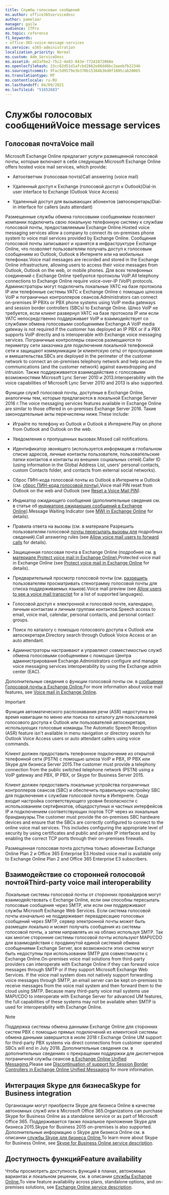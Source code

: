 ```yaml
---
title: Службы голосовых сообщений
ms.author: office365servicedesc
author: pamelaar
manager: gailw
audience: ITPro
ms.topic: reference
f1_keywords:
- office-365-voice-message-services
ms.service: o365-administration
localization_priority: Normal
ms.custom: Adm_ServiceDesc
ms.assetid: a02af6e2-75c2-4e83-843e-77241072068e
ms.openlocfilehash: 23cc82d51d1afcbd2662e86dd6bc2aeebfb22346
ms.sourcegitcommit: 9fac5d9579e3b370b15384b36d0f1805cab20065
ms.translationtype: MT
ms.contentlocale: ru-RU
ms.lasthandoff: 04/09/2021
ms.locfileid: "51652683"
---
```

# <a name="voice-message-services"></a><span data-ttu-id="0d1da-102">Службы голосовых сообщений</span><span class="sxs-lookup"><span data-stu-id="0d1da-102">Voice message services</span></span>

## <a name="voice-mail"></a><span data-ttu-id="0d1da-103">Голосовая почта</span><span class="sxs-lookup"><span data-stu-id="0d1da-103">Voice mail</span></span>

<span data-ttu-id="0d1da-104">Microsoft Exchange Online предлагает услуги размещенной голосовой почты, которые включают в себя следующее.</span><span class="sxs-lookup"><span data-stu-id="0d1da-104">Microsoft Exchange Online offers hosted voice mail services, which provide:</span></span>
  
- <span data-ttu-id="0d1da-105">Автоответчик (голосовая почта)</span><span class="sxs-lookup"><span data-stu-id="0d1da-105">Call answering (voice mail)</span></span>
    
- <span data-ttu-id="0d1da-106">Удаленный доступ к Exchange (голосовой доступ к Outlook)</span><span class="sxs-lookup"><span data-stu-id="0d1da-106">Dial-in user interface to Exchange (Outlook Voice Access)</span></span>
    
- <span data-ttu-id="0d1da-107">Удаленный доступ для вызывающих абонентов (автосекретарь)</span><span class="sxs-lookup"><span data-stu-id="0d1da-107">Dial-in interface for callers (auto attendant)</span></span>
    
<span data-ttu-id="0d1da-108">Размещенные службы обмена голосовыми сообщениями позволяют компании подключить свою локальную телефонную систему к службам голосовой почты, предоставляемым Exchange Online.</span><span class="sxs-lookup"><span data-stu-id="0d1da-108">Hosted voice messaging services allow a company to connect its on-premises phone system to voice mail services provided by Exchange Online.</span></span> <span data-ttu-id="0d1da-109">Сообщения голосовой почты записывают и хранятся в инфраструктуре Exchange Online, что позволяет пользователям получать доступ к голосовым сообщениям из Outlook, Outlook в Интернете или на мобильных телефонах.</span><span class="sxs-lookup"><span data-stu-id="0d1da-109">Voice mail messages are recorded and stored in the Exchange Online infrastructure, allowing users to access their voice messages from Outlook, Outlook on the web, or mobile phones.</span></span> <span data-ttu-id="0d1da-110">Для всех телефонных соединений с Exchange Online требуются протоколы VoIP.</span><span class="sxs-lookup"><span data-stu-id="0d1da-110">All telephony connections to Exchange Online require voice-over-IP (VoIP) protocols.</span></span> <span data-ttu-id="0d1da-111">Администраторы могут подключить локальные УАТС на базе протокола IP или телефонные системы УАТС к Exchange Online с помощью шлюзов VoIP и пограничных контроллеров сеансов.</span><span class="sxs-lookup"><span data-stu-id="0d1da-111">Administrators can connect on-premises IP PBXs or PBX phone systems using VoIP media gateways and session border controllers (SBCs) to Exchange Online.</span></span> <span data-ttu-id="0d1da-112">Шлюз VoIP не требуется, если клиент развернул УАТС на базе протокола IP или если УАТС непосредственно поддерживает VoIP и взаимодействует со службами обмена голосовыми сообщениями Exchange.</span><span class="sxs-lookup"><span data-stu-id="0d1da-112">A VoIP media gateway is not required if the customer has deployed an IP PBX or if a PBX supports VoIP directly and is interoperable with Exchange voice messaging services.</span></span> <span data-ttu-id="0d1da-113">Пограничные контроллеры сеансов размещаются по периметру сети заказчика для подключения локальной телефонной сети и защищают коммуникации (и клиентскую сеть) от прослушивания и вмешательства.</span><span class="sxs-lookup"><span data-stu-id="0d1da-113">SBCs are deployed in the perimeter of the customer network to connect an on-premises telephony network and help secure the communications (and the customer network) against eavesdropping and intrusion.</span></span> <span data-ttu-id="0d1da-114">Также поддерживается взаимодействие с голосовыми возможностями Microsoft Lync Server 2010 и 2013.</span><span class="sxs-lookup"><span data-stu-id="0d1da-114">Interoperability with the voice capabilities of Microsoft Lync Server 2010 and 2013 is also supported.</span></span>
  
<span data-ttu-id="0d1da-115">Функции служб голосовой почты, доступные в Exchange Online, аналогичны тем, которые предлагаются в локальной Exchange Server 2016 г.</span><span class="sxs-lookup"><span data-stu-id="0d1da-115">The voice messaging services features available in Exchange Online are similar to those offered in on-premises Exchange Server 2016.</span></span> <span data-ttu-id="0d1da-116">Такие законодательные акты перечислены ниже.</span><span class="sxs-lookup"><span data-stu-id="0d1da-116">These include:</span></span>
  
- <span data-ttu-id="0d1da-117">Играйте по телефону из Outlook и Outlook в Интернете.</span><span class="sxs-lookup"><span data-stu-id="0d1da-117">Play on phone from Outlook and Outlook on the web.</span></span>
    
- <span data-ttu-id="0d1da-118">Уведомления о пропущенных вызовах.</span><span class="sxs-lookup"><span data-stu-id="0d1da-118">Missed call notifications.</span></span>
    
- <span data-ttu-id="0d1da-119">Идентификатор звонящего (используется информация в глобальном списке адресов, личные контакты пользователя, пользовательские папки контактов и контакты из внешних социальных сетей).</span><span class="sxs-lookup"><span data-stu-id="0d1da-119">Caller ID (using information in the Global Address List, users' personal contacts, custom Contacts folder, and contacts from external social networks).</span></span>
    
- <span data-ttu-id="0d1da-120">Сброс ПИН-кода голосовой почты из Outlook в Интернете и Outlook (см. [сброс ПИН-кода голосовой почты).](/exchange/voice-mail-unified-messaging/set-outlook-voice-access-pin-security/reset-a-voice-mail-pin)</span><span class="sxs-lookup"><span data-stu-id="0d1da-120">Voice mail PIN reset from Outlook on the web and Outlook (see [Reset a Voice Mail PIN](/exchange/voice-mail-unified-messaging/set-outlook-voice-access-pin-security/reset-a-voice-mail-pin)).</span></span>
    
- <span data-ttu-id="0d1da-121">Индикатор ожидающего сообщения (дополнительные сведения см. в статье об [индикаторе ожидающих сообщений в Exchange Online](/exchange/voice-mail-unified-messaging/set-up-client-voice-mail-features/mwi-in-exchange-online)).</span><span class="sxs-lookup"><span data-stu-id="0d1da-121">Message Waiting Indicator (see [MWI in Exchange Online](/exchange/voice-mail-unified-messaging/set-up-client-voice-mail-features/mwi-in-exchange-online) for details).</span></span> 
    
- <span data-ttu-id="0d1da-122">Правила ответа на вызовы (см. в материале Разрешить пользователям голосовой [почты пересылать вызовы для](/exchange/voice-mail-unified-messaging/set-up-client-voice-mail-features/allow-voice-mail-users-to-forward-calls) подробных сведений).</span><span class="sxs-lookup"><span data-stu-id="0d1da-122">Call answering rules (see [Allow voice mail users to forward calls](/exchange/voice-mail-unified-messaging/set-up-client-voice-mail-features/allow-voice-mail-users-to-forward-calls) for details).</span></span>
    
- <span data-ttu-id="0d1da-123">Защищенная голосовая почта в Exchange Online (подробнее см. [в материале Protect voice mail in Exchange Online).](/exchange/voice-mail-unified-messaging/set-up-client-voice-mail-features/protect-voice-mail)</span><span class="sxs-lookup"><span data-stu-id="0d1da-123">Protected voice mail in Exchange Online (see [Protect voice mail in Exchange Online](/exchange/voice-mail-unified-messaging/set-up-client-voice-mail-features/protect-voice-mail) for details).</span></span>
    
- <span data-ttu-id="0d1da-124">Предварительный просмотр голосовой почты (см. [разрешить](/exchange/voice-mail-unified-messaging/set-up-client-voice-mail-features/allow-users-to-see-a-voice-mail-transcript) пользователям просматривать стенограмму голосовой почты для списка поддерживаемых языков).</span><span class="sxs-lookup"><span data-stu-id="0d1da-124">Voice mail preview (see [Allow users to see a voice mail transcript](/exchange/voice-mail-unified-messaging/set-up-client-voice-mail-features/allow-users-to-see-a-voice-mail-transcript) for a list of supported languages).</span></span>
    
- <span data-ttu-id="0d1da-125">Голосовой доступ к электронной и голосовой почте, календарю, личным контактам и личным группам контактов.</span><span class="sxs-lookup"><span data-stu-id="0d1da-125">Speech access to email, voice mail, calendar, personal contacts, and personal contact groups.</span></span>
    
- <span data-ttu-id="0d1da-126">Поиск по каталогу с помощью голосового доступа к Outlook или автосекретаря.</span><span class="sxs-lookup"><span data-stu-id="0d1da-126">Directory search through Outlook Voice Access or an auto attendant.</span></span>
    
- <span data-ttu-id="0d1da-127">Администраторы настраивают и управляют совместимостью служб обмена голосовыми сообщениями с помощью Центра администрирования Exchange.</span><span class="sxs-lookup"><span data-stu-id="0d1da-127">Administrators configure and manage voice messaging services interoperability by using the Exchange admin center (EAC).</span></span>
    
<span data-ttu-id="0d1da-128">Дополнительные сведения о функции голосовой почты см. в [сообщении Голосовой почты в Exchange Online.](/exchange/voice-mail-unified-messaging/voice-mail-unified-messaging)</span><span class="sxs-lookup"><span data-stu-id="0d1da-128">For more information about voice mail features, see [Voice mail in Exchange Online](/exchange/voice-mail-unified-messaging/voice-mail-unified-messaging).</span></span>
  
> [!IMPORTANT]
> <span data-ttu-id="0d1da-129">Функция автоматического распознавания речи (ASR) недоступна во время навигации по меню или поиска по каталогу для пользователей голосового доступа к Outlook или пользователей автосекретаря, использующих голосовые команды.</span><span class="sxs-lookup"><span data-stu-id="0d1da-129">The Automatic Speech Recognition (ASR) feature isn't available in menu navigation or directory search for Outlook Voice Access users or auto attendant callers using voice commands.</span></span> 
>
> <span data-ttu-id="0d1da-130">Клиент должен предоставить телефонное подключение из открытой телефонной сети (PSTN) с помощью шлюза VoIP и PBX, IP PBX или Skype для бизнеса Server 2015.</span><span class="sxs-lookup"><span data-stu-id="0d1da-130">The customer must provide a telephony connection from the public switched telephone network (PSTN) using a VoIP gateway and PBX, IP PBX, or Skype for Business Server 2015.</span></span> 
>
> <span data-ttu-id="0d1da-p103">Клиент должен предоставить локальные устройства пограничных контроллеров сеансов (SBC) и обеспечить правильную настройку SBC для подключения к службам голосовой почты в Интернете. Сюда входит настройка соответствующего уровня безопасности с использованием сертификатов, общедоступных и частных интерфейсов IP и подключением соответствующих портов TCP через их локальные брандмауэры.</span><span class="sxs-lookup"><span data-stu-id="0d1da-p103">The customer must provide the on-premises SBC hardware devices and ensure that the SBCs are correctly configured to connect to the online voice mail services. This includes configuring the appropriate level of security by using certificates and public and private IP interfaces and by enabling the correct TCP ports through their on-premises firewalls.</span></span> 
>
> <span data-ttu-id="0d1da-133">Размещенная голосовая почта доступна только абонентам Exchange Online Plan 2 и Office 365 Enterprise E3.</span><span class="sxs-lookup"><span data-stu-id="0d1da-133">Hosted voice mail is available only to Exchange Online Plan 2 and Office 365 Enterprise E3 subscribers.</span></span> 
  
## <a name="third-party-voice-mail-interoperability"></a><span data-ttu-id="0d1da-134">Взаимодействие со сторонней голосовой почтой</span><span class="sxs-lookup"><span data-stu-id="0d1da-134">Third-party voice mail interoperability</span></span>

<span data-ttu-id="0d1da-p104">Локальные системы голосовой почты от сторонних провайдеров могут взаимодействовать с Exchange Online, если они способны пересылать голосовые сообщения через SMTP, или если они поддерживают службы Microsoft Exchange Web Services. Если система голосовой почты изначально не поддерживает переадресацию голосовых сообщений через SMTP, сервер электронной почты может быть размещен локально и может получать сообщения из системы голосовой почты, а затем направлять их на облако используя SMTP. Так как многие сторонние системы голосовой почты используют MAPI/CDO для взаимодействия с продвинутой единой системой обмена сообщениями Exchange Server, все возможности этих систем могут быть недоступны при использовании SMTP для совместимости с Exchange Online.</span><span class="sxs-lookup"><span data-stu-id="0d1da-p104">On-premises voice mail solutions from third-party providers can interoperate with Exchange Online if they can forward voice messages through SMTP or if they support Microsoft Exchange Web Services. If the voice mail system does not natively support forwarding voice messages through SMTP, an email server can be kept on-premises to receive messages from the voice mail system and then forward them to the cloud using SMTP. Because many third-party voice mail systems use MAPI/CDO to interoperate with Exchange Server for advanced UM features, the full capabilities of these systems may not be available when SMTP is used for interoperability with Exchange Online.</span></span>
  
> [!NOTE]
> <span data-ttu-id="0d1da-138">Поддержка системы обмена данными Exchange Online для сторонних систем PBX с помощью прямых подключений из клиентской системы обмена данными завершится в июле 2018 г.</span><span class="sxs-lookup"><span data-stu-id="0d1da-138">Exchange Online UM support for third-party PBX systems via direct connections from customer operated SBCs will end in July 2018.</span></span> <span data-ttu-id="0d1da-139">Дополнительные сведения см. в дополнительных сведениях о прекращении поддержки для диспетчеров пограничной службы сеансов [в Exchange Online Unified Messaging.](https://techcommunity.microsoft.com/t5/Exchange-Team-Blog/Discontinuation-of-support-for-Session-Border-Controllers-in/ba-p/607117)</span><span class="sxs-lookup"><span data-stu-id="0d1da-139">Please see [Discontinuation of support for Session Border Controllers in Exchange Online Unified Messaging](https://techcommunity.microsoft.com/t5/Exchange-Team-Blog/Discontinuation-of-support-for-Session-Border-Controllers-in/ba-p/607117) for more information.</span></span> 
  
## <a name="skype-for-business-integration"></a><span data-ttu-id="0d1da-140">Интеграция Skype для бизнеса</span><span class="sxs-lookup"><span data-stu-id="0d1da-140">Skype for Business integration</span></span>

<span data-ttu-id="0d1da-141">Организации могут приобрести Skype для бизнеса Online в качестве автономных служб или в Microsoft Office 365.</span><span class="sxs-lookup"><span data-stu-id="0d1da-141">Organizations can purchase Skype for Business Online as a standalone service or as part of Microsoft Office 365.</span></span> <span data-ttu-id="0d1da-142">Поддерживается также локальное приложение Skype для бизнеса 2015.</span><span class="sxs-lookup"><span data-stu-id="0d1da-142">Skype for Business 2015 on-premises is also supported.</span></span> <span data-ttu-id="0d1da-143">Дополнительные информацию о Skype для бизнеса Online см. в описании [службы Skype для бизнеса Online.](../skype-for-business-online-service-description/skype-for-business-online-service-description.md)</span><span class="sxs-lookup"><span data-stu-id="0d1da-143">To learn more about Skype for Business Online, see [Skype for Business Online service description](../skype-for-business-online-service-description/skype-for-business-online-service-description.md).</span></span>
  
## <a name="feature-availability"></a><span data-ttu-id="0d1da-144">Доступность функций</span><span class="sxs-lookup"><span data-stu-id="0d1da-144">Feature availability</span></span>

<span data-ttu-id="0d1da-145">Чтобы просмотреть доступность функций в планах, автономных вариантах и локальном решении, см. в описании [службы Exchange Online.](exchange-online-service-description.md)</span><span class="sxs-lookup"><span data-stu-id="0d1da-145">To view feature availability across plans, standalone options, and on-premises solutions, see [Exchange Online service description](exchange-online-service-description.md).</span></span>
